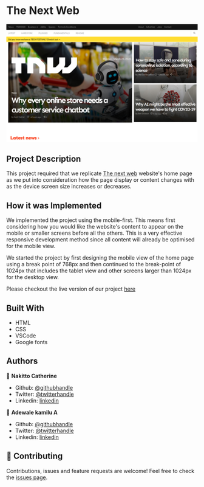 # The Next Web

![screenshot](./TNW.jpg)

## Project Description

This project required that we replicate [The next web](https://thenextweb.com/) website's home page as we put into consideration how the page display or content changes with as the device screen size increases or decreases.

## How it was Implemented

We implemented the project using the mobile-first. This means first considering how you would like the website's content to appear on the mobile or smaller screens before all the others. This is a very effective responsive development method since all content will already be optimised for the mobile view.

We started the project by first designing the mobile view of the home page using a break point of 768px and then continued to the break-point of 1024px that includes the tablet view and other screens larger than 1024px for the desktop view.

Please checkout the live version of our project [here]()

## Built With

* HTML
* CSS
* VSCode
* Google fonts

## Authors

👤 **Nakitto Catherine** 
* Github: [@githubhandle](https://github.com/Cathella)
* Twitter: [@twitterhandle](https://twitter.com/cathella9)
* Linkedin: [linkedin](https://www.linkedin.com/in/catherine-nakitto-51ba2a40/)

👤 **Adewale kamilu A**  
* Github: [@githubhandle](https://github.com/adewaleK)
* Twitter: [@twitterhandle](https://twitter.com/twitterhandle)
* Linkedin: [linkedin](https://linkedin.com/linkedinhandle)

## 🤝 Contributing

Contributions, issues and feature requests are welcome!
Feel free to check the [issues page](issues/).
